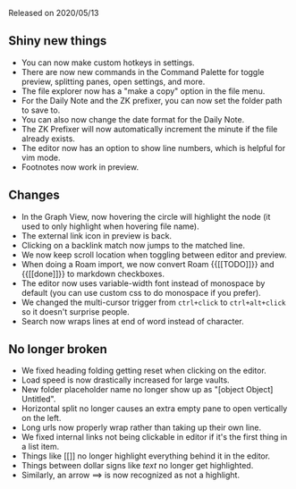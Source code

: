 Released on 2020/05/13

## Shiny new things
- You can now make custom hotkeys in settings.
- There are now new commands in the Command Palette for toggle preview, splitting panes, open settings, and more. 
- The file explorer now has a "make a copy" option in the file menu.
- For the Daily Note and the ZK prefixer, you can now set the folder path to save to. 
- You can also now change the date format for the Daily Note.
- The ZK Prefixer will now automatically increment the minute if the file already exists. 
- The editor now has an option to show line numbers, which is helpful for vim mode.
- Footnotes now work in preview.

## Changes

- In the Graph View, now hovering the circle will highlight the node (it used to only highlight when hovering file name).
- The external link icon in preview is back.
- Clicking on a backlink match now jumps to the matched line.
- We now keep scroll location when toggling between editor and preview.
- When doing a Roam import, we now convert Roam {{[[TODO]]}} and {{[[done]]}} to markdown checkboxes.
- The editor now uses variable-width font instead of monospace by default (you can use custom css to do monospace if you prefer).
- We changed the multi-cursor trigger from `ctrl+click` to `ctrl+alt+click` so it doesn't surprise people.
- Search now wraps lines at end of word instead of character.

## No longer broken
- We fixed heading folding getting reset when clicking on the editor.
- Load speed is now drastically increased for large vaults.
- New folder placeholder name no longer show up as "[object Object] Untitled".
- Horizontal split no longer causes an extra empty pane to open vertically on the left.
- Long urls now properly wrap rather than taking up their own line.
- We fixed internal links not being clickable in editor if it's the first thing in a list item.
- Things like [[]] no longer highlight everything behind it in the editor.
- Things between dollar signs like $text$ no longer get highlighted.
- Similarly, an arrow ==> is now recognized as not a highlight.